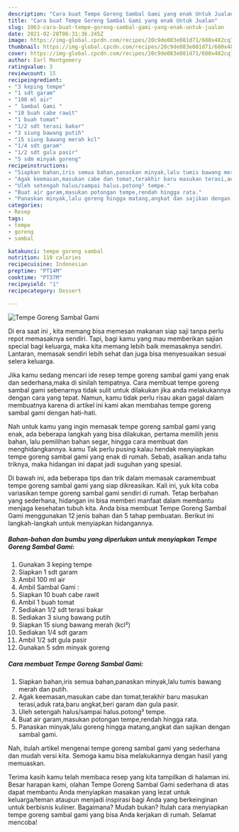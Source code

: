 ```yaml
---
description: "Cara buat Tempe Goreng Sambal Gami yang enak Untuk Jualan"
title: "Cara buat Tempe Goreng Sambal Gami yang enak Untuk Jualan"
slug: 1063-cara-buat-tempe-goreng-sambal-gami-yang-enak-untuk-jualan
date: 2021-02-28T06:31:36.245Z
image: https://img-global.cpcdn.com/recipes/20c9de083e081d71/680x482cq70/tempe-goreng-sambal-gami-foto-resep-utama.jpg
thumbnail: https://img-global.cpcdn.com/recipes/20c9de083e081d71/680x482cq70/tempe-goreng-sambal-gami-foto-resep-utama.jpg
cover: https://img-global.cpcdn.com/recipes/20c9de083e081d71/680x482cq70/tempe-goreng-sambal-gami-foto-resep-utama.jpg
author: Earl Montgomery
ratingvalue: 3
reviewcount: 15
recipeingredient:
- "3 keping tempe"
- "1 sdt garam"
- "100 ml air"
- " Sambal Gami "
- "10 buah cabe rawit"
- "1 buah tomat"
- "1/2 sdt terasi bakar"
- "3 siung bawang putih"
- "15 siung bawang merah kcl"
- "1/4 sdt garam"
- "1/2 sdt gula pasir"
- "5 sdm minyak goreng"
recipeinstructions:
- "Siapkan bahan,iris semua bahan,panaskan minyak,lalu tumis bawang merah dan putih."
- "Agak keemasan,masukan cabe dan tomat,terakhir baru masukan terasi,aduk rata,baru angkat,beri garam dan gula pasir."
- "Uleh setengah halus/sampai halus.potong² tempe."
- "Buat air garam,masukan potongan tempe,rendah hingga rata."
- "Panaskan minyak,lalu goreng hingga matang,angkat dan sajikan dengan sambal gami."
categories:
- Resep
tags:
- tempe
- goreng
- sambal

katakunci: tempe goreng sambal 
nutrition: 110 calories
recipecuisine: Indonesian
preptime: "PT14M"
cooktime: "PT37M"
recipeyield: "1"
recipecategory: Dessert

---
```



![Tempe Goreng Sambal Gami](https://img-global.cpcdn.com/recipes/20c9de083e081d71/680x482cq70/tempe-goreng-sambal-gami-foto-resep-utama.jpg)

Di era  saat ini , kita memang bisa memesan makanan siap saji tanpa perlu repot memasaknya sendiri. Tapi, bagi kamu yang mau memberikan sajian special bagi keluarga, maka kita memang lebih baik memasaknya sendiri. Lantaran, memasak sendiri lebih sehat dan juga bisa menyesuaikan sesuai selera keluarga.

Jika kamu sedang mencari ide resep tempe goreng sambal gami yang enak dan sederhana,maka di sinilah tempatnya. Cara membuat tempe goreng sambal gami  sebenarnya tidak sulit untuk dilakukan jika anda melakukannya dengan cara yang tepat. Namun, kamu tidak perlu risau akan gagal dalam membuatnya 
karena di artikel ini kami akan membahas tempe goreng sambal gami dengan hati-hati.  



Nah untuk kamu yang ingin memasak tempe goreng sambal gami yang enak, ada beberapa langkah yang bisa dilakukan, pertama memilih jenis bahan, lalu pemilihan bahan segar, hingga cara membuat dan menghidangkannya. kamu Tak perlu pusing kalau hendak menyiapkan tempe goreng sambal gami yang enak di rumah. Sebab, asalkan anda  tahu triknya, maka hidangan ini dapat jadi suguhan yang spesial.

Di bawah ini, ada beberapa tips dan trik dalam memasak caramembuat tempe goreng sambal gami yang siap dikreasikan. Kali ini, yuk kita coba variasikan tempe goreng sambal gami sendiri di rumah. Tetap berbahan yang sederhana, hidangan ini bisa memberi manfaat dalam membantu menjaga kesehatan tubuh kita. Anda bisa membuat Tempe Goreng Sambal Gami menggunakan 12 jenis bahan dan 5 tahap pembuatan. Berikut ini langkah-langkah untuk menyiapkan hidangannya.

<!--inarticleads1-->

##### Bahan-bahan dan bumbu yang diperlukan untuk menyiapkan Tempe Goreng Sambal Gami:

1. Gunakan 3 keping tempe
1. Siapkan 1 sdt garam
1. Ambil 100 ml air
1. Ambil  Sambal Gami :
1. Siapkan 10 buah cabe rawit
1. Ambil 1 buah tomat
1. Sediakan 1/2 sdt terasi bakar
1. Sediakan 3 siung bawang putih
1. Siapkan 15 siung bawang merah (kcl²)
1. Sediakan 1/4 sdt garam
1. Ambil 1/2 sdt gula pasir
1. Gunakan 5 sdm minyak goreng




<!--inarticleads2-->

##### Cara membuat Tempe Goreng Sambal Gami:

1. Siapkan bahan,iris semua bahan,panaskan minyak,lalu tumis bawang merah dan putih.
1. Agak keemasan,masukan cabe dan tomat,terakhir baru masukan terasi,aduk rata,baru angkat,beri garam dan gula pasir.
1. Uleh setengah halus/sampai halus.potong² tempe.
1. Buat air garam,masukan potongan tempe,rendah hingga rata.
1. Panaskan minyak,lalu goreng hingga matang,angkat dan sajikan dengan sambal gami.




Nah, itulah artikel mengenai  tempe goreng sambal gami  yang sederhana dan mudah versi kita. Semoga kamu bisa melakukannya dengan hasil yang memuaskan. 

Terima kasih kamu telah membaca resep yang kita tampilkan di halaman ini. Besar harapan kami, olahan  Tempe Goreng Sambal Gami sederhana di atas dapat membantu Anda menyiapkan masakan yang lezat untuk keluarga/teman ataupun menjadi inspirasi bagi Anda yang berkeinginan untuk berbisnis kuliner. Bagaimana? Mudah bukan? Itulah cara menyiapkan tempe goreng sambal gami yang bisa Anda kerjakan di rumah. Selamat mencoba!

